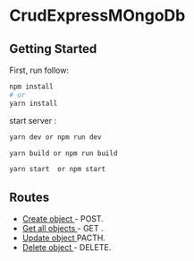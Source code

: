 # CrudExpressMOngoDb



## Getting Started

First, run follow:

```bash
npm install
# or
yarn install
```

start server :
```bash
yarn dev or npm run dev

yarn build or npm run build 

yarn start  or npm start
```


## Routes

- [ Create object ](http://localhost:3000/users) - POST.
- [ Get all objects ](http://localhost:3000/users) - GET .
- [ Update object ](http://localhost:3000/users/id) PACTH.
- [ Delete object ](http://localhost:3000/users/id) - DELETE.







